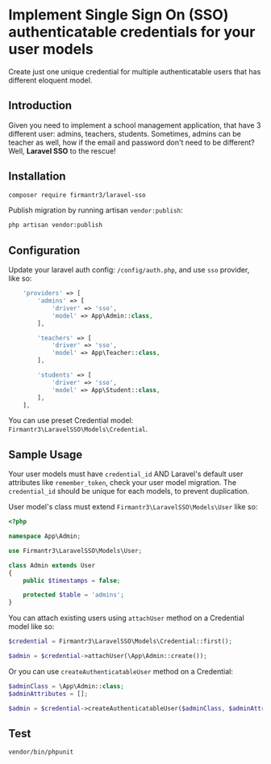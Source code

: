 # Implement Single Sign On (SSO) authenticatable credentials for your user models

Create just one unique credential for multiple authenticatable users that has different eloquent model.

## Introduction

Given you need to implement a school management application, that have 3 different user: admins, teachers, students. Sometimes, admins can be teacher as well, how if the email and password don't need to be different? Well, **Laravel SSO** to the rescue!

## Installation

```bash
composer require firmantr3/laravel-sso
```

Publish migration by running artisan `vendor:publish`:

```bash
php artisan vendor:publish
```

## Configuration

Update your laravel auth config: `/config/auth.php`, and use `sso` provider, like so:

```php
    'providers' => [
        'admins' => [
            'driver' => 'sso',
            'model' => App\Admin::class,
        ],

        'teachers' => [
            'driver' => 'sso',
            'model' => App\Teacher::class,
        ],

        'students' => [
            'driver' => 'sso',
            'model' => App\Student::class,
        ],
    ],
```

You can use preset Credential model: `Firmantr3\LaravelSSO\Models\Credential`.

## Sample Usage

Your user models must have `credential_id` AND Laravel's default user attributes like `remember_token`, check your user model migration. The `credential_id` should be unique for each models, to prevent duplication.

User model's class must extend `Firmantr3\LaravelSSO\Models\User` like so:

```php
<?php

namespace App\Admin;

use Firmantr3\LaravelSSO\Models\User;

class Admin extends User
{
    public $timestamps = false;

    protected $table = 'admins';
}

```

You can attach existing users using `attachUser` method on a Credential model like so:

```php
$credential = Firmantr3\LaravelSSO\Models\Credential::first();

$admin = $credential->attachUser(\App\Admin::create());
```

Or you can use `createAuthenticatableUser` method on a Credential:

```php
$adminClass = \App\Admin::class;
$adminAttributes = [];

$admin = $credential->createAuthenticatableUser($adminClass, $adminAttributes);
```

## Test

```bash
vendor/bin/phpunit
```
